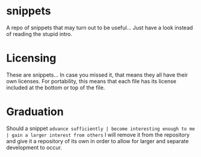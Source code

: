 snippets
========

A repo of snippets that may turn out to be useful... Just have a look instead of reading the stupid intro.

Licensing
=========

These are snippets... In case you missed it, that means they all have their own licenses. For portability, this means that
each file has its license included at the bottom or top of the file.

Graduation
==========

Should a snippet `advance sufficiently | become interesting enough to me | gain a larger interest from others` I will
remove it from the repository and give it a repository of its own in order to allow for larger and separate development
to occur.
